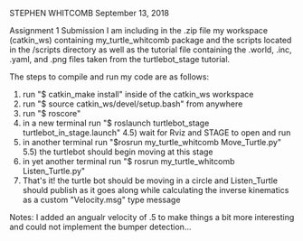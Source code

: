 STEPHEN WHITCOMB
September 13, 2018

Assignment 1 Submission
I am including in the .zip file my workspace (catkin_ws) containing my_turtle_whitcomb package 
and the scripts located in the /scripts directory as well as the tutorial file containing the 
.world, .inc, .yaml, and .png files taken from the turtlebot_stage tutorial. 

The steps to compile and run my code are as follows:
1) run "$ catkin_make install" inside of the catkin_ws workspace
2) run "$ source catkin_ws/devel/setup.bash" from anywhere
3) run "$ roscore"
4) in a new terminal run "$ roslaunch turtlebot_stage turtlebot_in_stage.launch" 
4.5) wait for Rviz and STAGE to open and run
5) in another terminal run "$rosrun my_turtle_whitcomb Move_Turtle.py"
5.5) the turtlebot should begin moving at this stage
6) in yet another terminal run "$ rosrun my_turtle_whitcomb Listen_Turtle.py"
7) That's it! the turtle bot should be moving in a circle and Listen_Turtle 
should publish as it goes along while calculating the inverse kinematics as 
a custom "Velocity.msg" type message

Notes: I added an angualr velocity of .5 to make things a bit more interesting 
and could not implement the bumper detection...
